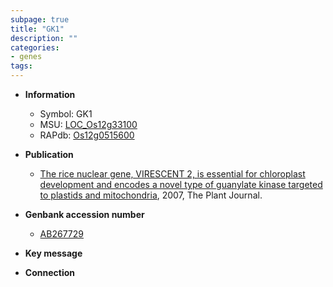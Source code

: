 ```yaml
---
subpage: true
title: "GK1"
description: ""
categories:
- genes
tags: 
---
```


* **Information**  
    + Symbol: GK1  
    + MSU: [LOC_Os12g33100](http://rice.plantbiology.msu.edu/cgi-bin/ORF_infopage.cgi?orf=LOC_Os12g33100)  
    + RAPdb: [Os12g0515600](http://rapdb.dna.affrc.go.jp/viewer/gbrowse_details/irgsp1?name=Os12g0515600)  

* **Publication**  
    + [The rice nuclear gene, VIRESCENT 2, is essential for chloroplast development and encodes a novel type of guanylate kinase targeted to plastids and mitochondria](http://www.ncbi.nlm.nih.gov/pubmed?term=The+rice+nuclear+gene,+VIRESCENT+2,+is+essential+for+chloroplast+development+and+encodes+a+novel+type+of+guanylate+kinase+targeted+to+plastids+and+mitochondria%5BTitle%5D), 2007, The Plant Journal.

* **Genbank accession number**  
    + [AB267729](http://www.ncbi.nlm.nih.gov/nuccore/AB267729)

* **Key message**  

* **Connection**  



